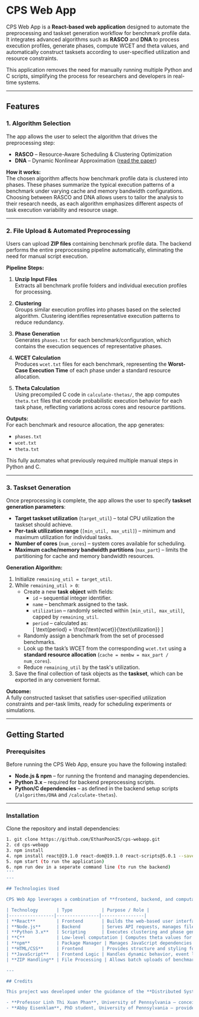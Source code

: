 # CPS Web App

CPS Web App is a **React-based web application** designed to automate the preprocessing and taskset generation workflow for benchmark profile data. It integrates advanced algorithms such as **RASCO** and **DNA** to process execution profiles, generate phases, compute WCET and theta values, and automatically construct tasksets according to user-specified utilization and resource constraints.  

This application removes the need for manually running multiple Python and C scripts, simplifying the process for researchers and developers in real-time systems.

---

## Features

### 1. Algorithm Selection
The app allows the user to select the algorithm that drives the preprocessing step:

- **RASCO** – Resource-Aware Scheduling & Clustering Optimization  
- **DNA** – Dynamic Nonlinear Approximation ([read the paper](https://www.cis.upenn.edu/~linhphan/papers/rtas21-dna.pdf))  

**How it works:**  
The chosen algorithm affects how benchmark profile data is clustered into phases. These phases summarize the typical execution patterns of a benchmark under varying cache and memory bandwidth configurations. Choosing between RASCO and DNA allows users to tailor the analysis to their research needs, as each algorithm emphasizes different aspects of task execution variability and resource usage.

---

### 2. File Upload & Automated Preprocessing

Users can upload **ZIP files** containing benchmark profile data. The backend performs the entire preprocessing pipeline automatically, eliminating the need for manual script execution.  

**Pipeline Steps:**

1. **Unzip Input Files**  
   Extracts all benchmark profile folders and individual execution profiles for processing.

2. **Clustering**  
   Groups similar execution profiles into phases based on the selected algorithm. Clustering identifies representative execution patterns to reduce redundancy.

3. **Phase Generation**  
   Generates `phases.txt` for each benchmark/configuration, which contains the execution sequences of representative phases.

4. **WCET Calculation**  
   Produces `wcet.txt` files for each benchmark, representing the **Worst-Case Execution Time** of each phase under a standard resource allocation.

5. **Theta Calculation**  
   Using precompiled C code in `calculate-thetas/`, the app computes `theta.txt` files that encode probabilistic execution behavior for each task phase, reflecting variations across cores and resource partitions.

**Outputs:**  
For each benchmark and resource allocation, the app generates:  
- `phases.txt`  
- `wcet.txt`  
- `theta.txt`  

This fully automates what previously required multiple manual steps in Python and C.

---

### 3. Taskset Generation

Once preprocessing is complete, the app allows the user to specify **taskset generation parameters**:

- **Target taskset utilization** (`target_util`) – total CPU utilization the taskset should achieve.  
- **Per-task utilization range** (`[min_util, max_util]`) – minimum and maximum utilization for individual tasks.  
- **Number of cores** (`num_cores`) – system cores available for scheduling.  
- **Maximum cache/memory bandwidth partitions** (`max_part`) – limits the partitioning for cache and memory bandwidth resources.  

**Generation Algorithm:**

1. Initialize `remaining_util = target_util`.  
2. While `remaining_util > 0`:
   - Create a new **task object** with fields:  
     - `id` – sequential integer identifier.  
     - `name` – benchmark assigned to the task.  
     - `utilization` – randomly selected within `[min_util, max_util]`, capped by `remaining_util`.  
     - `period` – calculated as:  
       \[
       \text{period} = \frac{\text{wcet}}{\text{utilization}}
       \]
   - Randomly assign a benchmark from the set of processed benchmarks.  
   - Look up the task’s WCET from the corresponding `wcet.txt` using a **standard resource allocation** (`cache = membw = max_part / num_cores`).  
   - Reduce `remaining_util` by the task's utilization.  
3. Save the final collection of task objects as the **taskset**, which can be exported in any convenient format.

**Outcome:**  
A fully constructed taskset that satisfies user-specified utilization constraints and per-task limits, ready for scheduling experiments or simulations.

---

## Getting Started

### Prerequisites
Before running the CPS Web App, ensure you have the following installed:

- **Node.js & npm** – for running the frontend and managing dependencies.  
- **Python 3.x** – required for backend preprocessing scripts.  
- **Python/C dependencies** – as defined in the backend setup scripts (`/algorithms/DNA` and `/calculate-thetas`).

---

### Installation
Clone the repository and install dependencies:

```bash
1. git clone https://github.com/EthanPoon25/cps-webapp.git
2. cd cps-webapp
3. npm install
4. npm install react@19.1.0 react-dom@19.1.0 react-scripts@5.0.1 --save
5. npm start (to run the application)
6. npm run dev in a seperate command line (to run the backend)
'''
---

## Technologies Used

CPS Web App leverages a combination of **frontend, backend, and computational technologies** to automate taskset generation and benchmarking workflows. Below is an overview of the technologies used and their roles:

| Technology       | Type           | Purpose / Role |
|-----------------|----------------|----------------|
| **React**        | Frontend       | Builds the web-based user interface, handles user interactions, file uploads, and parameter inputs. |
| **Node.js**      | Backend        | Serves API requests, manages file uploads, orchestrates preprocessing and taskset generation pipelines. |
| **Python 3.x**   | Scripting      | Executes clustering and phase generation (DNA/RASCO algorithms), data processing, and preprocessing logic. |
| **C**            | Low-level computation | Computes theta values for each benchmark phase efficiently across cores and resource partitions. |
| **npm**          | Package Manager | Manages JavaScript dependencies and scripts for building and running the React frontend. |
| **HTML/CSS**     | Frontend       | Provides structure and styling for the web interface. |
| **JavaScript**   | Frontend Logic | Handles dynamic behavior, event listeners, and communication with backend APIs. |
| **ZIP Handling** | File Processing | Allows batch uploads of benchmark profile data for automated processing. |

---

## Credits

This project was developed under the guidance of the **Distributed Systems Lab** at the University of Pennsylvania.  

- **Professor Linh Thi Xuan Phan**, University of Pennsylvania – conceived the project and provided foundational research and direction on real-time taskset analysis and clustering algorithms.  
- **Abby Eisenklam**, PhD student, University of Pennsylvania – provided mentorship, algorithmic guidance, and detailed documentation of the preprocessing and taskset generation workflow.
